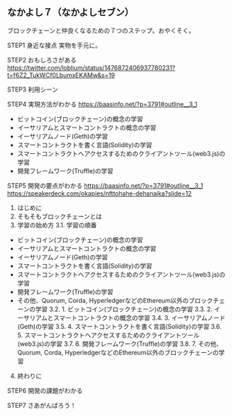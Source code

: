 ## なかよし７（なかよしセブン）

ブロックチェーンと仲良くなるための７つのステップ。おやくそく。

STEP1 身近な接点 実物を手元に。

STEP2 おもしろさがある https://twitter.com/loblium/status/1476872406937780231?t=f6Z2_TukWCf0LbumxEKAMw&s=19

STEP3 利用シーン

STEP4 実現方法がわかる https://baasinfo.net/?p=3791#outline__3_1
  - ビットコイン(ブロックチェーン)の概念の学習
  - イーサリアムとスマートコントラクトの概念の学習
  - イーサリアムノード(Geth)の学習
  - スマートコントラクトを書く言語(Solidity)の学習
  - スマートコントラクトへアクセスするためのクライアントツール(web3.js)の学習
  - 開発フレームワーク(Truffle)の学習

STEP5 開発の要点がわかる https://baasinfo.net/?p=3791#outline__3_1 https://speakerdeck.com/okapies/nfttohahe-dehanaika?slide=12

1. はじめに
2. そもそもブロックチェーンとは
3. 学習の始め方
3.1. 学習の順番
  - ビットコイン(ブロックチェーン)の概念の学習
  - イーサリアムとスマートコントラクトの概念の学習
  - イーサリアムノード(Geth)の学習
  - スマートコントラクトを書く言語(Solidity)の学習
  - スマートコントラクトへアクセスするためのクライアントツール(web3.js)の学習
  - 開発フレームワーク(Truffle)の学習
  - その他、Quorum, Corda, HyperledgerなどのEthereum以外のブロックチェーンの学習
3.2. 1. ビットコイン(ブロックチェーン)の概念の学習
3.3. 2. イーサリアムとスマートコントラクトの概念の学習
3.4. 3. イーサリアムノード(Geth)の学習
3.5. 4. スマートコントラクトを書く言語(Solidity)の学習
3.6. 5. スマートコントラクトへアクセスするためのクライアントツール(web3.js)の学習
3.7. 6. 開発フレームワーク(Truffle)の学習
3.8. 7. その他、Quorum, Corda, HyperledgerなどのEthereum以外のブロックチェーンの学習
4. 終わりに

STEP6 開発の課題がわかる

STEP7 さあがんばろう！

